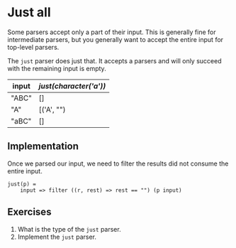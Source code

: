 # Just all
Some parsers accept only a part of their input. This is generally fine for intermediate parsers, but you generally want to accept the entire input for top-level parsers.

The `just` parser does just that. It accepts a parsers and will only succeed with the remaining input is empty.

| input | *just(character('a'))* |
|-------|------------------------|
| "ABC" | []                     |
| "A"   | [('A', "")             |
| "aBC" | []                     |

## Implementation
Once we parsed our input, we need to filter the results did not consume the entire input.

```
just(p) =
    input => filter ((r, rest) => rest == "") (p input)
```

## Exercises
1. What is the type of the `just` parser.
2. Implement the `just` parser.
